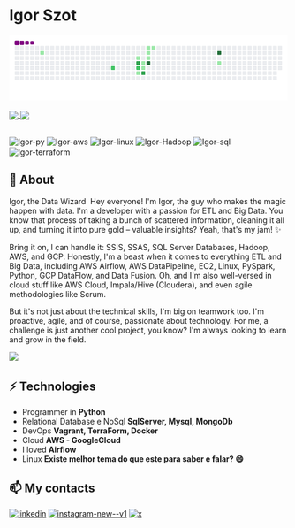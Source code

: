 # Igor Szot 

![snake gif](https://github.com/szottt/szottt/blob/output/github-contribution-grid-snake.gif)

<a href="https://github.com/szottt/github-readme-stats">
  <img height=200 align="center" src="https://github-readme-stats.vercel.app/api?username=szottt&rank_icon=github&show_icons=true&theme=dark" />
</a>
<a href="https://github.com/szottt/convoychat">
  <img height=200 align="center" src="https://github-readme-stats.vercel.app/api/top-langs?username=szottt&layout=compact&langs_count=8&card_width=320" />
</a>

## 

<div style="display: inline_block">
    <img align="center" alt="Igor-py" height="30" width="40" src="https://devicon-website.vercel.app/api/python/original.svg"></img>
    <img align="center" alt="Igor-aws" height="30" width="40" src="https://img.icons8.com/nolan/64/amazon-web-services.png" alt="amazon-web-services"></img>
	<img align="center" alt="Igor-linux" height="30" width="40" src="https://devicon-website.vercel.app/api/linux/original.svg"></img>
    <img align="center" alt="Igor-Hadoop" height="30" width="40" src="https://img.icons8.com/color/48/hadoop-distributed-file-system.png"></img>
    <img align="center" alt="Igor-sql" height="30" width="40" src="https://img.icons8.com/nolan/64/sql.png"></img>
    <img align="center" alt="Igor-terraform" height="30" width="40" src="https://img.icons8.com/color/48/terraform.png"></img>
</div>

## 🧐 About


Igor, the Data Wizard ‍
Hey everyone!   I'm Igor, the guy who makes the magic happen with data.  I'm a developer with a passion for ETL and Big Data. You know that process of taking a bunch of scattered information, cleaning it all up, and turning it into pure gold – valuable insights?  Yeah, that's my jam! ✨

Bring it on, I can handle it: SSIS, SSAS, SQL Server Databases, Hadoop, AWS, and GCP.  Honestly, I'm a beast when it comes to everything ETL and Big Data, including AWS Airflow, AWS DataPipeline, EC2, Linux, PySpark, Python, GCP DataFlow, and Data Fusion.  Oh, and I'm also well-versed in cloud stuff like AWS Cloud, Impala/Hive (Cloudera), and even agile methodologies like Scrum.

But it's not just about the technical skills, I'm big on teamwork too.  I'm proactive, agile, and of course, passionate about technology.  For me, a challenge is just another cool project, you know?  I'm always looking to learn and grow in the field.

<img src="https://media2.giphy.com/media/LmNwrBhejkK9EFP504/200.gif" width="200px">

## ⚡ Technologies

- Programmer in **Python**
- Relational Database e NoSql **SqlServer, Mysql, MongoDb**
- DevOps **Vagrant, TerraForm, Docker**
- Cloud **AWS - GoogleCloud**
- I loved **Airflow**
- Linux **Existe melhor tema do que este para saber e falar? 😄**

## 📫 My contacts

<div style="display: inline_block">
  <a href="https://www.linkedin.com/in/igorszot/"><img width="48" height="48" src="https://img.icons8.com/color/48/linkedin.png" alt="linkedin"/></a>
  <a href="https://www.instagram.com/sztao.py/"><img width="48" height="48" src="https://img.icons8.com/color/48/instagram-new--v1.png" alt="instagram-new--v1" alt="Instagram"></a>
  <a href="https://twitter.com/sztao_"><img width="48" height="43" src="https://img.icons8.com/ios-filled/50/x.png" alt="x"/></a>
</div>

